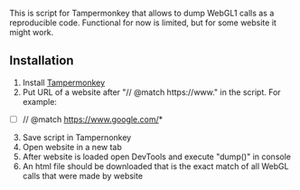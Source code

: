 This is script for Tampermonkey that allows to dump WebGL1 calls as a reproducible code. Functional for now is limited, but for some website it might work.

## Installation

1. Install [Tampermonkey](https://chrome.google.com/webstore/detail/tampermonkey/dhdgffkkebhmkfjojejmpbldmpobfkfo?hl=en)
2. Put URL of a website after "// @match https://www." in the script. For example:

-   [ ] // @match https://www.google.com/*

3. Save script in Tampernonkey
4. Open website in a new tab
5. After website is loaded open DevTools and execute "dump()" in console
6. An html file should be downloaded that is the exact match of all WebGL calls that were made by website
